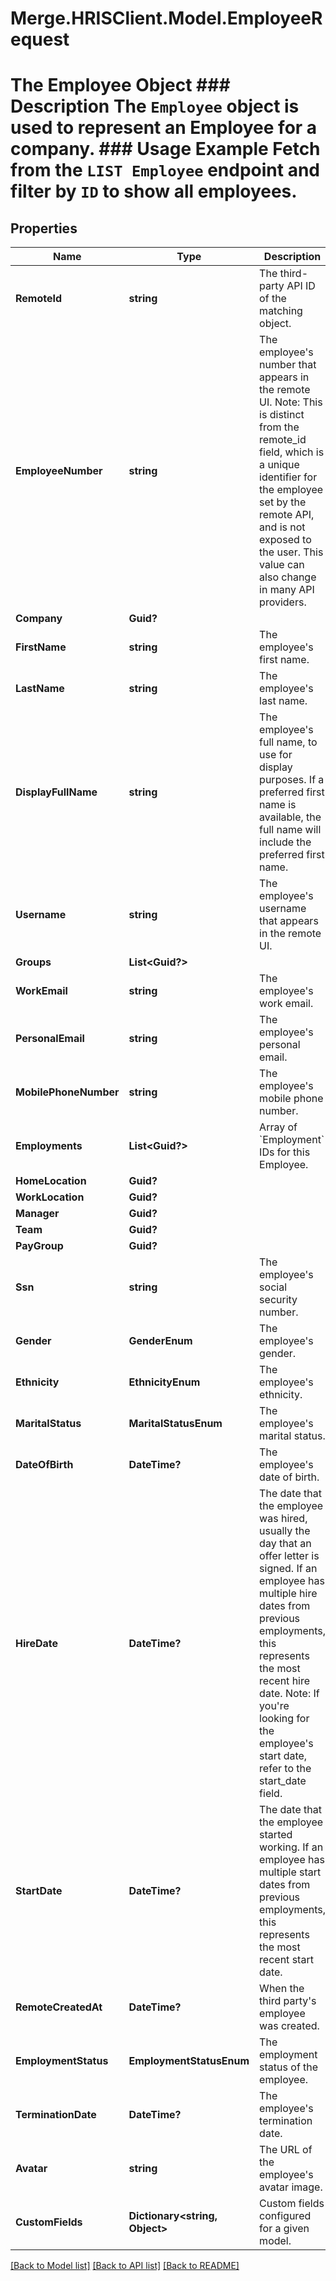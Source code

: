 # Merge.HRISClient.Model.EmployeeRequest
# The Employee Object ### Description The `Employee` object is used to represent an Employee for a company.  ### Usage Example Fetch from the `LIST Employee` endpoint and filter by `ID` to show all employees.

## Properties

Name | Type | Description | Notes
------------ | ------------- | ------------- | -------------
**RemoteId** | **string** | The third-party API ID of the matching object. | [optional] 
**EmployeeNumber** | **string** | The employee&#39;s number that appears in the remote UI. Note: This is distinct from the remote_id field, which is a unique identifier for the employee set by the remote API, and is not exposed to the user. This value can also change in many API providers. | [optional] 
**Company** | **Guid?** |  | [optional] 
**FirstName** | **string** | The employee&#39;s first name. | [optional] 
**LastName** | **string** | The employee&#39;s last name. | [optional] 
**DisplayFullName** | **string** | The employee&#39;s full name, to use for display purposes. If a preferred first name is available, the full name will include the preferred first name. | [optional] 
**Username** | **string** | The employee&#39;s username that appears in the remote UI. | [optional] 
**Groups** | **List&lt;Guid?&gt;** |  | [optional] 
**WorkEmail** | **string** | The employee&#39;s work email. | [optional] 
**PersonalEmail** | **string** | The employee&#39;s personal email. | [optional] 
**MobilePhoneNumber** | **string** | The employee&#39;s mobile phone number. | [optional] 
**Employments** | **List&lt;Guid?&gt;** | Array of &#x60;Employment&#x60; IDs for this Employee. | [optional] 
**HomeLocation** | **Guid?** |  | [optional] 
**WorkLocation** | **Guid?** |  | [optional] 
**Manager** | **Guid?** |  | [optional] 
**Team** | **Guid?** |  | [optional] 
**PayGroup** | **Guid?** |  | [optional] 
**Ssn** | **string** | The employee&#39;s social security number. | [optional] 
**Gender** | **GenderEnum** | The employee&#39;s gender. | [optional] 
**Ethnicity** | **EthnicityEnum** | The employee&#39;s ethnicity. | [optional] 
**MaritalStatus** | **MaritalStatusEnum** | The employee&#39;s marital status. | [optional] 
**DateOfBirth** | **DateTime?** | The employee&#39;s date of birth. | [optional] 
**HireDate** | **DateTime?** | The date that the employee was hired, usually the day that an offer letter is signed. If an employee has multiple hire dates from previous employments, this represents the most recent hire date. Note: If you&#39;re looking for the employee&#39;s start date, refer to the start_date field. | [optional] 
**StartDate** | **DateTime?** | The date that the employee started working. If an employee has multiple start dates from previous employments, this represents the most recent start date. | [optional] 
**RemoteCreatedAt** | **DateTime?** | When the third party&#39;s employee was created. | [optional] 
**EmploymentStatus** | **EmploymentStatusEnum** | The employment status of the employee. | [optional] 
**TerminationDate** | **DateTime?** | The employee&#39;s termination date. | [optional] 
**Avatar** | **string** | The URL of the employee&#39;s avatar image. | [optional] 
**CustomFields** | **Dictionary&lt;string, Object&gt;** | Custom fields configured for a given model. | [optional] 

[[Back to Model list]](../README.md#documentation-for-models) [[Back to API list]](../README.md#documentation-for-api-endpoints) [[Back to README]](../README.md)

